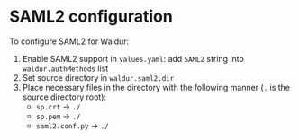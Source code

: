 <!-- EXTERNAL DOCUMENT
Source: https://code.opennodecloud.com/waldur/waldur-helm.git
Branch: master
Remote Path: docs//saml2.md
Local Path: docs/admin-guide/deployment/helm/docs/
Last Sync: 2025-10-30T22:48:21.393447

WARNING: This file is automatically synchronized from the source repository.
DO NOT EDIT this file directly. Changes will be overwritten.
Edit the source at: https://code.opennodecloud.com/waldur/waldur-helm.git/-/tree/master/docs//saml2.md
-->


# SAML2 configuration

To configure SAML2 for Waldur:

1. Enable SAML2 support in `values.yaml`:
    add `SAML2` string into `waldur.authMethods` list
2. Set source directory in `waldur.saml2.dir`
3. Place necessary files in the directory
    with the following manner (`.` is the source directory root):
    - `sp.crt` -> `./`
    - `sp.pem` -> `./`
    - `saml2.conf.py` -> `./`
